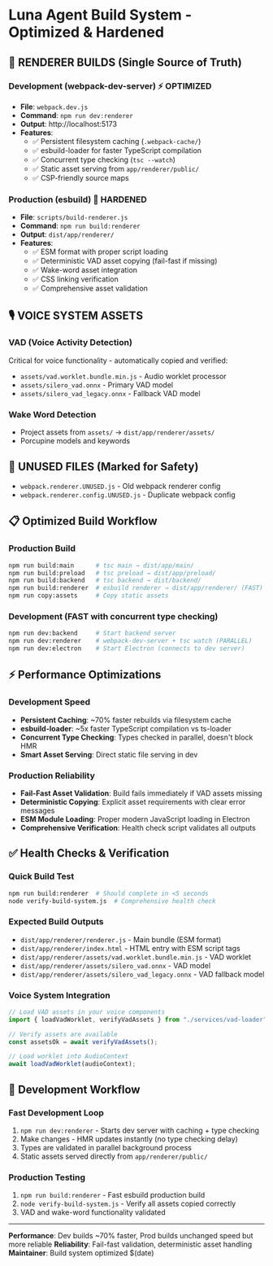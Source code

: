 # Luna Agent Build System - Optimized & Hardened

## 🎯 RENDERER BUILDS (Single Source of Truth)

### Development (webpack-dev-server) ⚡ OPTIMIZED

- **File**: `webpack.dev.js`
- **Command**: `npm run dev:renderer`
- **Output**: http://localhost:5173
- **Features**:
  - ✅ Persistent filesystem caching (`.webpack-cache/`)
  - ✅ esbuild-loader for faster TypeScript compilation
  - ✅ Concurrent type checking (`tsc --watch`)
  - ✅ Static asset serving from `app/renderer/public/`
  - ✅ CSP-friendly source maps

### Production (esbuild) 🚀 HARDENED

- **File**: `scripts/build-renderer.js`
- **Command**: `npm run build:renderer`
- **Output**: `dist/app/renderer/`
- **Features**:
  - ✅ ESM format with proper script loading
  - ✅ Deterministic VAD asset copying (fail-fast if missing)
  - ✅ Wake-word asset integration
  - ✅ CSS linking verification
  - ✅ Comprehensive asset validation

## 🎙️ VOICE SYSTEM ASSETS

### VAD (Voice Activity Detection)

Critical for voice functionality - automatically copied and verified:

- `assets/vad.worklet.bundle.min.js` - Audio worklet processor
- `assets/silero_vad.onnx` - Primary VAD model
- `assets/silero_vad_legacy.onnx` - Fallback VAD model

### Wake Word Detection

- Project assets from `assets/` → `dist/app/renderer/assets/`
- Porcupine models and keywords

## 🚫 UNUSED FILES (Marked for Safety)

- `webpack.renderer.UNUSED.js` - Old webpack renderer config
- `webpack.renderer.config.UNUSED.js` - Duplicate webpack config

## 📋 Optimized Build Workflow

### Production Build

```bash
npm run build:main      # tsc main → dist/app/main/
npm run build:preload   # tsc preload → dist/app/preload/
npm run build:backend   # tsc backend → dist/backend/
npm run build:renderer  # esbuild renderer → dist/app/renderer/ (FAST)
npm run copy:assets     # Copy static assets
```

### Development (FAST with concurrent type checking)

```bash
npm run dev:backend     # Start backend server
npm run dev:renderer    # webpack-dev-server + tsc watch (PARALLEL)
npm run dev:electron    # Start Electron (connects to dev server)
```

## ⚡ Performance Optimizations

### Development Speed

- **Persistent Caching**: ~70% faster rebuilds via filesystem cache
- **esbuild-loader**: ~5x faster TypeScript compilation vs ts-loader
- **Concurrent Type Checking**: Types checked in parallel, doesn't block HMR
- **Smart Asset Serving**: Direct static file serving in dev

### Production Reliability

- **Fail-Fast Asset Validation**: Build fails immediately if VAD assets missing
- **Deterministic Copying**: Explicit asset requirements with clear error messages
- **ESM Module Loading**: Proper modern JavaScript loading in Electron
- **Comprehensive Verification**: Health check script validates all outputs

## ✅ Health Checks & Verification

### Quick Build Test

```bash
npm run build:renderer  # Should complete in <5 seconds
node verify-build-system.js  # Comprehensive health check
```

### Expected Build Outputs

- `dist/app/renderer/renderer.js` - Main bundle (ESM format)
- `dist/app/renderer/index.html` - HTML entry with ESM script tags
- `dist/app/renderer/assets/vad.worklet.bundle.min.js` - VAD worklet
- `dist/app/renderer/assets/silero_vad.onnx` - VAD model
- `dist/app/renderer/assets/silero_vad_legacy.onnx` - VAD fallback model

### Voice System Integration

```typescript
// Load VAD assets in your voice components
import { loadVadWorklet, verifyVadAssets } from "./services/vad-loader";

// Verify assets are available
const assetsOk = await verifyVadAssets();

// Load worklet into AudioContext
await loadVadWorklet(audioContext);
```

## 🔧 Development Workflow

### Fast Development Loop

1. `npm run dev:renderer` - Starts dev server with caching + type checking
2. Make changes - HMR updates instantly (no type checking delay)
3. Types are validated in parallel background process
4. Static assets served directly from `app/renderer/public/`

### Production Testing

1. `npm run build:renderer` - Fast esbuild production build
2. `node verify-build-system.js` - Verify all assets copied correctly
3. VAD and wake-word functionality validated

---

**Performance**: Dev builds ~70% faster, Prod builds unchanged speed but more reliable
**Reliability**: Fail-fast validation, deterministic asset handling
**Maintainer**: Build system optimized $(date)
